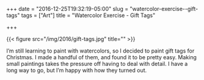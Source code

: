+++
date = "2016-12-25T19:32:19-05:00"
slug = "watercolor-exercise--gift-tags"
tags = ["Art"]
title = "Watercolor Exercise - Gift Tags"

+++

{{< figure src="/img/2016/gift-tags.jpg" title="" >}}

I’m still learning to paint with watercolors, so I decided to paint gift
tags for Christmas. I made a handful of them, and found it to be pretty
easy. Making small paintings takes the pressure off having to deal with
detail. I have a long way to go, but I’m happy with how they turned out.
